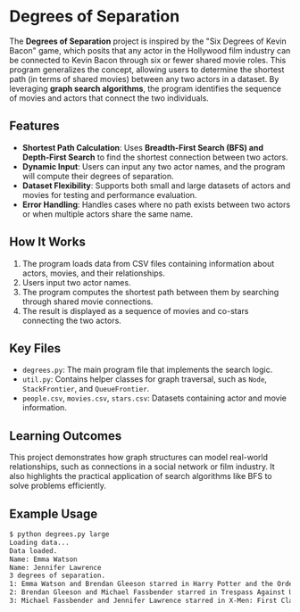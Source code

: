 # Degrees of Separation

The **Degrees of Separation** project is inspired by the "Six Degrees of Kevin Bacon" game, which posits that any actor in the Hollywood film industry can be connected to Kevin Bacon through six or fewer shared movie roles. This program generalizes the concept, allowing users to determine the shortest path (in terms of shared movies) between any two actors in a dataset. By leveraging **graph search algorithms**, the program identifies the sequence of movies and actors that connect the two individuals.

## Features
- **Shortest Path Calculation**: Uses **Breadth-First Search (BFS) and Depth-First Search** to find the shortest connection between two actors.
- **Dynamic Input**: Users can input any two actor names, and the program will compute their degrees of separation.
- **Dataset Flexibility**: Supports both small and large datasets of actors and movies for testing and performance evaluation.
- **Error Handling**: Handles cases where no path exists between two actors or when multiple actors share the same name.

## How It Works
1. The program loads data from CSV files containing information about actors, movies, and their relationships.
2. Users input two actor names.
3. The program computes the shortest path between them by searching through shared movie connections.
4. The result is displayed as a sequence of movies and co-stars connecting the two actors.

## Key Files
- `degrees.py`: The main program file that implements the search logic.
- `util.py`: Contains helper classes for graph traversal, such as `Node`, `StackFrontier`, and `QueueFrontier`.
- `people.csv`, `movies.csv`, `stars.csv`: Datasets containing actor and movie information.

## Learning Outcomes
This project demonstrates how graph structures can model real-world relationships, such as connections in a social network or film industry. It also highlights the practical application of search algorithms like BFS to solve problems efficiently.

## Example Usage
```bash
$ python degrees.py large
Loading data...
Data loaded.
Name: Emma Watson
Name: Jennifer Lawrence
3 degrees of separation.
1: Emma Watson and Brendan Gleeson starred in Harry Potter and the Order of the Phoenix
2: Brendan Gleeson and Michael Fassbender starred in Trespass Against Us
3: Michael Fassbender and Jennifer Lawrence starred in X-Men: First Class
